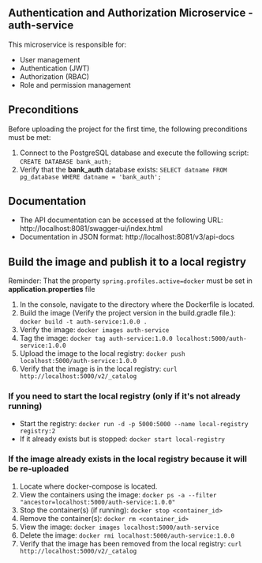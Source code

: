 ## Authentication and Authorization Microservice - auth-service

This microservice is responsible for:

- User management
- Authentication (JWT)
- Authorization (RBAC)
- Role and permission management


## Preconditions

Before uploading the project for the first time, the following preconditions must be met:

1. Connect to the PostgreSQL database and execute the following script: `CREATE DATABASE bank_auth;`
2. Verify that the **bank_auth** database exists: `SELECT datname FROM pg_database WHERE datname = 'bank_auth';`


## Documentation

- The API documentation can be accessed at the following URL: http://localhost:8081/swagger-ui/index.html
- Documentation in JSON format: http://localhost:8081/v3/api-docs

## Build the image and publish it to a local registry
Reminder: That the property `spring.profiles.active=docker` must be set in **application.properties** file 

1. In the console, navigate to the directory where the Dockerfile is located. 
2. Build the image (Verify the project version in the build.gradle file.): `docker build -t auth-service:1.0.0 .`
3. Verify the image: `docker images auth-service`
4. Tag the image: `docker tag auth-service:1.0.0 localhost:5000/auth-service:1.0.0`
5. Upload the image to the local registry: `docker push localhost:5000/auth-service:1.0.0`
6. Verify that the image is in the local registry: `curl http://localhost:5000/v2/_catalog`

### If you need to start the local registry (only if it's not already running)
- Start the registry: `docker run -d -p 5000:5000 --name local-registry registry:2`
- If it already exists but is stopped: `docker start local-registry`



### If the image already exists in the local registry because it will be re-uploaded
1. Locate where docker-compose is located.
2. View the containers using the image: `docker ps -a --filter "ancestor=localhost:5000/auth-service:1.0.0"`
3. Stop the container(s) (if running): `docker stop <container_id>`
4. Remove the container(s): `docker rm <container_id>`
5. View the image: `docker images localhost:5000/auth-service`
6. Delete the image: `docker rmi localhost:5000/auth-service:1.0.0`
7. Verify that the image has been removed from the local registry: `curl http://localhost:5000/v2/_catalog`
